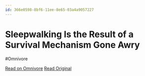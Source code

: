 ```yaml
---
id: 366e0598-8bf6-11ee-8e65-03a4a9057227
---
```


# Sleepwalking Is the Result of a Survival Mechanism Gone Awry
#Omnivore

[Read on Omnivore](https://omnivore.app/me/sleepwalking-is-the-result-of-a-survival-mechanism-gone-awry-18c091df91f)
[Read Original](http://getpocket.com/explore/item/sleepwalking-is-the-result-of-a-survival-mechanism-gone-awry)

